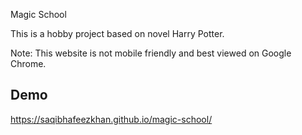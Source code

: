 
Magic School

This is a hobby project based on novel Harry Potter.

Note: This website is not mobile friendly and best viewed on Google Chrome.


## Demo
https://saqibhafeezkhan.github.io/magic-school/
